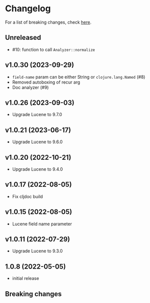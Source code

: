 # Changelog

For a list of breaking changes, check [here](#breaking-changes).

## Unreleased

- #10: function to call `Analyzer::normalize`

## v1.0.30 (2023-09-29)

- `field-name` param can be either String or `clojure.lang.Named` (#8)
- Removed autoboxing of recur arg
- Doc analyzer (#9)

## v1.0.26 (2023-09-03)

- Upgrade Lucene to 9.7.0

## v1.0.21 (2023-06-17)

- Upgrade Lucene to 9.6.0

## v1.0.20 (2022-10-21)

- Upgrade Lucene to 9.4.0

## v1.0.17 (2022-08-05)

- Fix cljdoc build

## v1.0.15 (2022-08-05)

- Lucene field name parameter

## v1.0.11 (2022-07-29)

- Upgrade Lucene to 9.3.0

## 1.0.8 (2022-05-05)

- initial release

## Breaking changes
